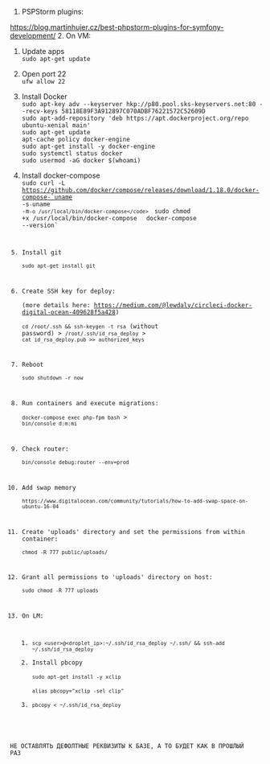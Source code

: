 1. PSPStorm plugins:  

https://blog.martinhujer.cz/best-phpstorm-plugins-for-symfony-development/
2. On VM:  
   1. Update apps  
   `sudo apt-get update`  
   2. Open port 22  
   `ufw allow 22`  
   3. Install Docker  
   `sudo apt-key adv --keyserver hkp://p80.pool.sks-keyservers.net:80 --recv-keys 58118E89F3A912897C070ADBF76221572C52609D`  
   `sudo apt-add-repository 'deb https://apt.dockerproject.org/repo ubuntu-xenial main'`  
   `sudo apt-get update`  
   `apt-cache policy docker-engine`  
   `sudo apt-get install -y docker-engine`  
   `sudo systemctl status docker`  
   `sudo usermod -aG docker $(whoami)`  
   4. Install docker-compose  
   <code>sudo curl -L https://github.com/docker/compose/releases/download/1.18.0/docker-compose-`uname -s`-`uname -m` -o /usr/local/bin/docker-compose</code>  
   `sudo chmod +x /usr/local/bin/docker-compose`  
   `docker-compose --version`
   5. Install git  
   `sudo apt-get install git`    
   6. Create SSH key for deploy:  
   (more details here: https://medium.com/@lewdaly/circleci-docker-digital-ocean-409628f5a428)  
   `cd /root/.ssh && ssh-keygen -t rsa` (without password) > `/root/.ssh/id_rsa_deploy` > `cat id_rsa_deploy.pub >> authorized_keys`  
   7. Reboot  
   `sudo shutdown -r now`  
   8. Run containers and execute migrations:  
   `docker-compose exec php-fpm bash` > `bin/console d:m:mi`
   9. Check router:    
   `bin/console debug:router --env=prod`  
   10. Add swap memory    
   `https://www.digitalocean.com/community/tutorials/how-to-add-swap-space-on-ubuntu-16-04`  
   11. Create 'uploads' directory and set the permissions from within container:    
   `chmod -R 777 public/uploads/`
   12. Grant all permissions to 'uploads' directory on host:    
   `sudo chmod -R 777 uploads`


3. On LM:  
   1. `scp <user>@<droplet_ip>:~/.ssh/id_rsa_deploy ~/.ssh/ && ssh-add ~/.ssh/id_rsa_deploy`
   2. Install pbcopy  
   `sudo apt-get install -y xclip`  
   `alias pbcopy="xclip -sel clip"`  
   3. `pbcopy < ~/.ssh/id_rsa_deploy`
 
НЕ ОСТАВЛЯТЬ ДЕФОЛТНЫЕ РЕКВИЗИТЫ К БАЗЕ, А ТО БУДЕТ КАК В ПРОШЛЫЙ РАЗ
